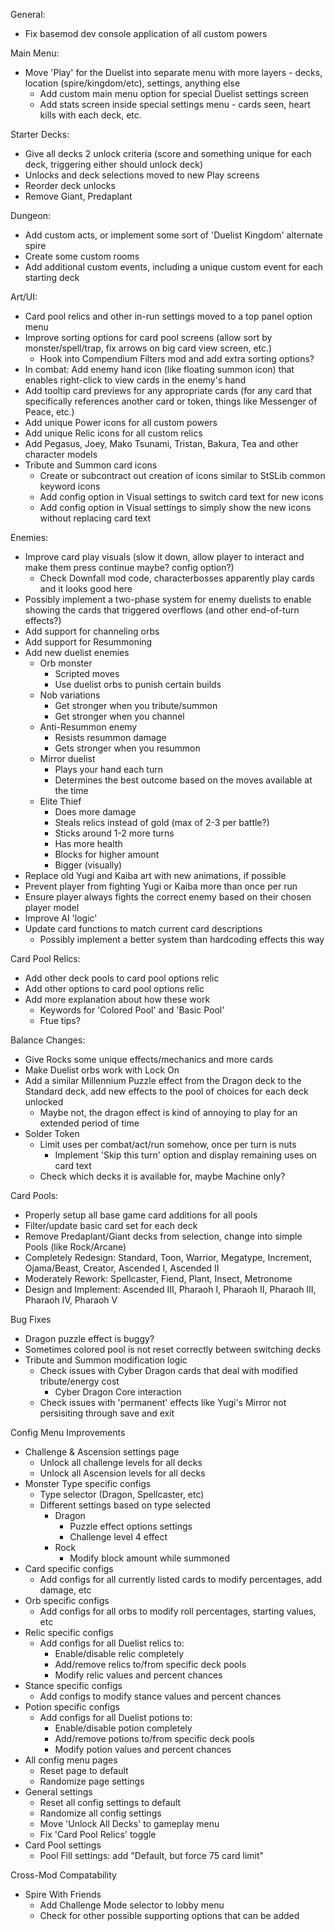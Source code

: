 General:
- Fix basemod dev console application of all custom powers

Main Menu:
- Move 'Play' for the Duelist into separate menu with more layers - decks, location (spire/kingdom/etc), settings, anything else
	- Add custom main menu option for special Duelist settings screen
	- Add stats screen inside special settings menu - cards seen, heart kills with each deck, etc.

Starter Decks:
- Give all decks 2 unlock criteria (score and something unique for each deck, triggering either should unlock deck)
- Unlocks and deck selections moved to new Play screens
- Reorder deck unlocks
- Remove Giant, Predaplant

Dungeon:
- Add custom acts, or implement some sort of 'Duelist Kingdom' alternate spire
- Create some custom rooms
- Add additional custom events, including a unique custom event for each starting deck

Art/UI:
- Card pool relics and other in-run settings moved to a top panel option menu
- Improve sorting options for card pool screens (allow sort by monster/spell/trap, fix arrows on big card view screen, etc.)
    - Hook into Compendium Filters mod and add extra sorting options?
- In combat: Add enemy hand icon (like floating summon icon) that enables right-click to view cards in the enemy's hand
- Add tooltip card previews for any appropriate cards (for any card that specifically references another card or token, things like Messenger of Peace, etc.)
- Add unique Power icons for all custom powers
- Add unique Relic icons for all custom relics
- Add Pegasus, Joey, Mako Tsunami, Tristan, Bakura, Tea and other character models
- Tribute and Summon card icons
	- Create or subcontract out creation of icons similar to StSLib common keyword icons
	- Add config option in Visual settings to switch card text for new icons
	- Add config option in Visual settings to simply show the new icons without replacing card text

Enemies:
- Improve card play visuals (slow it down, allow player to interact and make them press continue maybe? config option?)
    - Check Downfall mod code, characterbosses apparently play cards and it looks good here
- Possibly implement a two-phase system for enemy duelists to enable showing the cards that triggered overflows (and other end-of-turn effects?)
- Add support for channeling orbs
- Add support for Resummoning
- Add new duelist enemies
    - Orb monster
        - Scripted moves
        - Use duelist orbs to punish certain builds
    - Nob variations
        - Get stronger when you tribute/summon
        - Get stronger when you channel
    - Anti-Resummon enemy
        - Resists resummon damage
        - Gets stronger when you resummon
    - Mirror duelist
        - Plays your hand each turn
        - Determines the best outcome based on the moves available at the time
    - Elite Thief
        - Does more damage
        - Steals relics instead of gold (max of 2-3 per battle?)
        - Sticks around 1-2 more turns
        - Has more health
        - Blocks for higher amount
        - Bigger (visually)
- Replace old Yugi and Kaiba art with new animations, if possible
- Prevent player from fighting Yugi or Kaiba more than once per run
- Ensure player always fights the correct enemy based on their chosen player model
- Improve AI 'logic'
- Update card functions to match current card descriptions
    - Possibly implement a better system than hardcoding effects this way

Card Pool Relics:
- Add other deck pools to card pool options relic
- Add other options to card pool options relic
- Add more explanation about how these work
	- Keywords for 'Colored Pool' and 'Basic Pool'
	- Ftue tips?

Balance Changes:
- Give Rocks some unique effects/mechanics and more cards
- Make Duelist orbs work with Lock On
- Add a similar Millennium Puzzle effect from the Dragon deck to the Standard deck, add new effects to the pool of choices for each deck unlocked
    - Maybe not, the dragon effect is kind of annoying to play for an extended period of time
- Solder Token
	- Limit uses per combat/act/run somehow, once per turn is nuts
		- Implement 'Skip this turn' option and display remaining uses on card text
	- Check which decks it is available for, maybe Machine only?

Card Pools:
- Properly setup all base game card additions for all pools
- Filter/update basic card set for each deck
- Remove Predaplant/Giant decks from selection, change into simple Pools (like Rock/Arcane)
- Completely Redesign: Standard, Toon, Warrior, Megatype, Increment, Ojama/Beast, Creator, Ascended I, Ascended II
- Moderately Rework: Spellcaster, Fiend, Plant, Insect, Metronome
- Design and Implement: Ascended III, Pharaoh I, Pharaoh II, Pharaoh III, Pharaoh IV, Pharaoh V

Bug Fixes
- Dragon puzzle effect is buggy?
- Sometimes colored pool is not reset correctly between switching decks
- Tribute and Summon modification logic
	- Check issues with Cyber Dragon cards that deal with modified tribute/energy cost
		- Cyber Dragon Core interaction
	- Check issues with 'permanent' effects like Yugi's Mirror not persisiting through save and exit

Config Menu Improvements
- Challenge & Ascension settings page
    - Unlock all challenge levels for all decks
    - Unlock all Ascension levels for all decks
- Monster Type specific configs
    - Type selector (Dragon, Spellcaster, etc)
    - Different settings based on type selected
        - Dragon
            - Puzzle effect options settings
            - Challenge level 4 effect
        - Rock
            - Modify block amount while summoned
- Card specific configs
    - Add configs for all currently listed cards to modify percentages, add damage, etc
- Orb specific configs
    - Add configs for all orbs to modify roll percentages, starting values, etc
- Relic specific configs
    - Add configs for all Duelist relics to:
        - Enable/disable relic completely
        - Add/remove relics to/from specific deck pools
        - Modify relic values and percent chances
- Stance specific configs
    - Add configs to modify stance values and percent chances
- Potion specific configs
    - Add configs for all Duelist potions to:
        - Enable/disable potion completely
        - Add/remove potions to/from specific deck pools
        - Modify potion values and percent chances
- All config menu pages
	- Reset page to default
	- Randomize page settings
- General settings
	- Reset all config settings to default
	- Randomize all config settings
	- Move 'Unlock All Decks' to gameplay menu
	- Fix 'Card Pool Relics' toggle
- Card Pool settings
	- Pool Fill settings: add "Default, but force 75 card limit"

Cross-Mod Compatability
- Spire With Friends
    - Add Challenge Mode selector to lobby menu
    - Check for other possible supporting options that can be added
